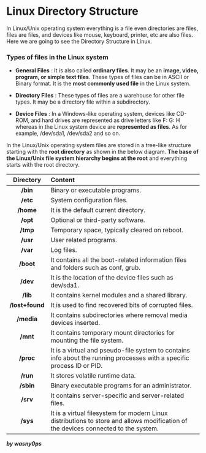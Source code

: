 
# Linux Directory Structure
In Linux/Unix operating system everything is a file even directories are files, files are files, and devices like mouse, keyboard, printer, etc are also files. Here we are going to see the Directory Structure in Linux.

### Types of files in the Linux system

- **General Files** : It is also called **ordinary files**. It may be an **image, video, program, or simple text files**. These types of files can be in ASCII or Binary format. It is the **most commonly used file** in the Linux system.
* **Directory Files** : These types of files are a warehouse for other file types. It may be a directory file within a subdirectory.
+ **Device Files** : In a Windows-like operating system, devices like CD-ROM, and hard drives are represented as drive letters like F: G: H whereas in the Linux system device are **represented as files**. As for example, /dev/sda1, /dev/sda2 and so on.

In the Linux/Unix operating system files are stored in a tree-like structure starting with the **root directory** as shown in the below diagram. **The base of the Linux/Unix file system hierarchy begins at the root** and everything starts with the root directory. 

|Directory|Content|
|:---:|:---|
|**/bin**|Binary or executable programs.|
|**/etc**|System configuration files.|
|**/home**|It is the default current directory.|
|**/opt**|Optional or third-party software.|
|**/tmp**|Temporary space, typically cleared on reboot.|
|**/usr**|User related programs.|
|**/var**|Log files.|
|**/boot**|It contains all the boot-related information files and folders such as conf, grub.|
|**/dev**|It is the location of the device files such as dev/sda1.|
|**/lib**|It contains kernel modules and a shared library.|
|**/lost+found**|It is used to find recovered bits of corrupted files.|
|**/media**|It contains subdirectories where removal media devices inserted.|
|**/mnt**|It contains temporary mount directories for mounting the file system.|
|**/proc**|It is a virtual and pseudo-file system to contains info about the running processes with a specific process ID or PID.|
|**/run**|It stores volatile runtime data.|
|**/sbin**|Binary executable programs for an administrator.|
|**/srv**|It contains server-specific and server-related files.|
|**/sys**|It is a virtual filesystem for modern Linux distributions to store and allows modification of the devices connected to the system.|


**_by wasny0ps_**
